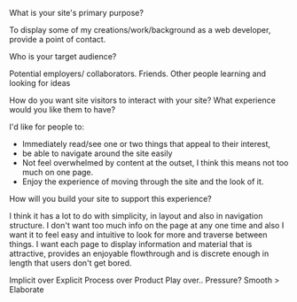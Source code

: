 What is your site's primary purpose?

To display some of my creations/work/background as a web developer, provide a point of contact.

Who is your target audience?

Potential employers/ collaborators.
Friends.
Other people learning and looking for ideas

How do you want site visitors to interact with your site? What experience would you like them to have?

I'd like for people to:
- Immediately read/see one or two things that appeal to their interest, 
- be able to navigate around the site easily
- Not feel overwhelmed by content at the outset, I think this means not too much on one page.
- Enjoy the experience of moving through the site and the look of it.

How will you build your site to support this experience?

I think it has a lot to do with simplicity, in layout and also in navigation structure. I don't want too much info on the page at any one time and also I want it to feel easy and intuitive to look for more and traverse between things.
I want each page to display information and material that is attractive, provides an enjoyable flowthrough and is discrete enough
in length that users don't get bored.

Implicit over Explicit
Process over Product
Play over.. Pressure?
Smooth > Elaborate

